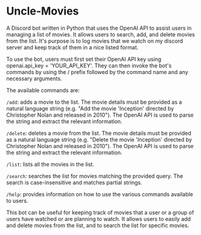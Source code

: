 # Uncle-Movies
A Discord bot written in Python that uses the OpenAI API to assist users in managing a list of movies. It allows users to search, add, and delete movies from the list. It's purpose is to log movies that we watch on my discord server and keep track of them in a nice listed format.

To use the bot, users must first set their OpenAI API key using openai.api_key = 'YOUR_API_KEY'. They can then invoke the bot's commands by using the / prefix followed by the command name and any necessary arguments.

The available commands are:

`/add`: adds a movie to the list. The movie details must be provided as a natural language string (e.g. "Add the movie 'Inception' directed by Christopher Nolan and released in 2010"). The OpenAI API is used to parse the string and extract the relevant information.

`/delete`: deletes a movie from the list. The movie details must be provided as a natural language string (e.g. "Delete the movie 'Inception' directed by Christopher Nolan and released in 2010"). The OpenAI API is used to parse the string and extract the relevant information.

`/list`: lists all the movies in the list.

`/search`: searches the list for movies matching the provided query. The search is case-insensitive and matches partial strings.

`/help`: provides information on how to use the various commands available to users.

This bot can be useful for keeping track of movies that a user or a group of users have watched or are planning to watch. It allows users to easily add and delete movies from the list, and to search the list for specific movies.
